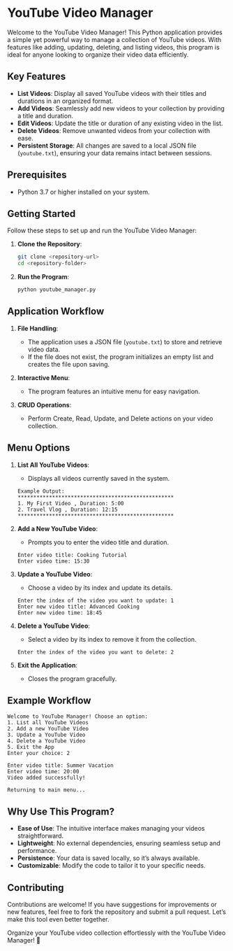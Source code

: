 # YouTube Video Manager

Welcome to the YouTube Video Manager! This Python application provides a simple yet powerful way to manage a collection of YouTube videos. With features like adding, updating, deleting, and listing videos, this program is ideal for anyone looking to organize their video data efficiently.

## Key Features

- **List Videos**: Display all saved YouTube videos with their titles and durations in an organized format.
- **Add Videos**: Seamlessly add new videos to your collection by providing a title and duration.
- **Edit Videos**: Update the title or duration of any existing video in the list.
- **Delete Videos**: Remove unwanted videos from your collection with ease.
- **Persistent Storage**: All changes are saved to a local JSON file (`youtube.txt`), ensuring your data remains intact between sessions.

## Prerequisites

- Python 3.7 or higher installed on your system.

## Getting Started

Follow these steps to set up and run the YouTube Video Manager:

1. **Clone the Repository**:
   ```bash
   git clone <repository-url>
   cd <repository-folder>
   ```

2. **Run the Program**:
   ```bash
   python youtube_manager.py
   ```

## Application Workflow

1. **File Handling**:
   - The application uses a JSON file (`youtube.txt`) to store and retrieve video data.
   - If the file does not exist, the program initializes an empty list and creates the file upon saving.

2. **Interactive Menu**:
   - The program features an intuitive menu for easy navigation.

3. **CRUD Operations**:
   - Perform Create, Read, Update, and Delete actions on your video collection.

## Menu Options

1. **List All YouTube Videos**:
   - Displays all videos currently saved in the system.
   ```
   Example Output:
   **************************************************
   1. My First Video , Duration: 5:00
   2. Travel Vlog , Duration: 12:15
   **************************************************
   ```

2. **Add a New YouTube Video**:
   - Prompts you to enter the video title and duration.
   ```
   Enter video title: Cooking Tutorial
   Enter video time: 15:30
   ```

3. **Update a YouTube Video**:
   - Choose a video by its index and update its details.
   ```
   Enter the index of the video you want to update: 1
   Enter new video title: Advanced Cooking
   Enter new video time: 18:45
   ```

4. **Delete a YouTube Video**:
   - Select a video by its index to remove it from the collection.
   ```
   Enter the index of the video you want to delete: 2
   ```

5. **Exit the Application**:
   - Closes the program gracefully.

## Example Workflow

```
Welcome to YouTube Manager! Choose an option:
1. List all YouTube Videos
2. Add a new YouTube Video
3. Update a YouTube Video
4. Delete a YouTube Video
5. Exit the App
Enter your choice: 2

Enter video title: Summer Vacation
Enter video time: 20:00
Video added successfully!

Returning to main menu...
```

## Why Use This Program?

- **Ease of Use**: The intuitive interface makes managing your videos straightforward.
- **Lightweight**: No external dependencies, ensuring seamless setup and performance.
- **Persistence**: Your data is saved locally, so it’s always available.
- **Customizable**: Modify the code to tailor it to your specific needs.

## Contributing

Contributions are welcome! If you have suggestions for improvements or new features, feel free to fork the repository and submit a pull request. Let’s make this tool even better together.

Organize your YouTube video collection effortlessly with the YouTube Video Manager! 🎥
